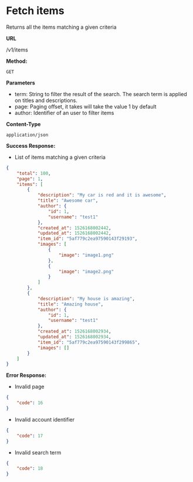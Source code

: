 # Fetch items

Returns all the items matching a given criteria

**URL**

  /v1/items

**Method:**
  
  `GET`
  
**Parameters**

- term: String to filter the result of the search. The search term is applied on titles and descriptions.
- page: Paging offset, it takes will take the value 1 by default
- author: Identifier of an user to filter items

**Content-Type**

  `application/json`

**Success Response:**
  
- List of items matching a given criteria

```json
{
    "total": 100,
    "page": 1,
    "items": [
        {
            "description": "My car is red and it is awesome",
            "title": "Awesome car",
            "author": {
                "id": 1,
                "username": "test1"
            },
            "created_at": 1526168002442,
            "updated_at": 1526168002442,
            "item_id": "5af779c2ea97590143f29193",
            "images": [
                {
                    "image": "image1.png"
                },
                {
                    "image": "image2.png"
                }
            ]
        },
        {
            "description": "My house is amazing",
            "title": "Amazing house",
            "author": {
                "id": 1,
                "username": "test1"
            },
            "created_at": 1526168002934,
            "updated_at": 1526168002934,
            "item_id": "5af779c2ea97590143f299865",
            "images": []
        }
    ]
}
```
 
**Error Response:**

- Invalid page

```json
{
    "code": 16
}
```

- Invalid account identifier

```json
{
    "code": 17
}
```

- Invalid search term

```json
{
    "code": 18
}
```
